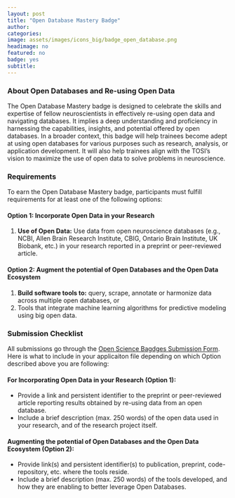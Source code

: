 ```yaml
---
layout: post
title: "Open Database Mastery Badge"
author:
categories:
image: assets/images/icons_big/badge_open_database.png
headimage: no
featured: no
badge: yes
subtitle:
---
```

<style>
orange {
  color: rgba(254, 200, 89, 1);
  font-weight: bold;
}
</style>

### About Open Databases and Re-using Open Data
The Open Database Mastery badge is designed to celebrate the skills and expertise of fellow neuroscientists in effectively re-using open data and navigating databases. It implies a deep understanding and proficiency in harnessing the capabilities, insights, and potential offered by open databases. In a broader context, this badge will help trainees become adept at using open databases for various purposes such as research, analysis, or application development. It will also help trainees align with the TOSI’s vision to maximize the use of open data to solve problems in neuroscience.

### Requirements
To earn the Open Database Mastery badge, participants must fulfill requirements for at least one of the following options:

#### Option 1: Incorporate Open Data in your Research
1. **Use of Open Data:** Use data from open neuroscience databases (e.g., NCBI, Allen Brain Research Institute, CBIG, Ontario Brain Institute, UK Biobank, etc.) in your research reported in a preprint or peer-reviewed article.

#### Option 2: Augment the potential of Open Databases and the Open Data Ecosystem
1. **Build software tools to:** query, scrape, annotate or harmonize data across multiple open databases, or
2. Tools that integrate machine learning algorithms for predictive modeling using big open data.

### Submission Checklist
All submissions go through the [Open Science Bagdges Submission Form](https://forms.office.com/Pages/ResponsePage.aspx?id=cZYxzedSaEqvqfz4-J8J6ut_5ADJQNBIjT-33hrU9ERUM1dWQzU4UjNBWENZVUoxUUMzNVZINU9GRC4u). Here is what to include in your applicaiton file depending on which Option described above you are following:

#### For Incorporating Open Data in your Research (Option 1):
* Provide a link and persistent identifier to the preprint or peer-reviewed article reporting results obtained by re-using data from an open database.
* Include a brief description (max. 250 words) of the open data used in your research, and of the research project itself.

#### Augmenting the potential of Open Databases and the Open Data Ecosystem (Option 2):
* Provide link(s) and persistent identifier(s) to publication, preprint, code-repository, etc. where the tools reside.
* Include a brief description (max. 250 words) of the tools developed, and how they are enabling to better leverage Open Databases.

